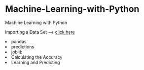 # Machine-Learning-with-Python
Machine Learning with Python

Importing a Data Set --> [click here](https://www.kaggle.com/)

<li>pandas
<li>predictions
<li>joblib
<li>Calculating the Accuracy  
<li>Learning and Predicting    
